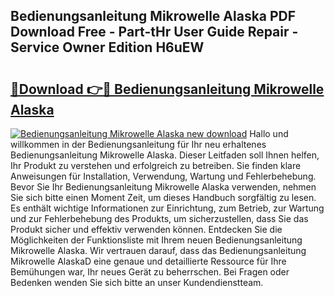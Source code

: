 ## Bedienungsanleitung Mikrowelle Alaska PDF Download Free - Part-tHr User Guide Repair - Service Owner Edition H6uEW

# <h2><a href="http://df5a0d.blite.top/?on=Bedienungsanleitung+Mikrowelle+Alaska">🔗Download 👉🔴 Bedienungsanleitung Mikrowelle Alaska</a></h2>

[![Bedienungsanleitung Mikrowelle Alaska new download](https://i.imgur.com/lujVjoI.png)](http://df5a0d.blite.top/?on=Bedienungsanleitung+Mikrowelle+Alaska)
Hallo und willkommen in der Bedienungsanleitung für Ihr neu erhaltenes Bedienungsanleitung Mikrowelle Alaska. Dieser Leitfaden soll Ihnen helfen, Ihr Produkt zu verstehen und erfolgreich zu betreiben. Sie finden klare Anweisungen für Installation, Verwendung, Wartung und Fehlerbehebung. Bevor Sie Ihr Bedienungsanleitung Mikrowelle Alaska verwenden, nehmen Sie sich bitte einen Moment Zeit, um dieses Handbuch sorgfältig zu lesen. Es enthält wichtige Informationen zur Einrichtung, zum Betrieb, zur Wartung und zur Fehlerbehebung des Produkts, um sicherzustellen, dass Sie das Produkt sicher und effektiv verwenden können. Entdecken Sie die Möglichkeiten der Funktionsliste mit Ihrem neuen Bedienungsanleitung Mikrowelle Alaska. Wir vertrauen darauf, dass das Bedienungsanleitung Mikrowelle AlaskaD eine genaue und detaillierte Ressource für Ihre Bemühungen war, Ihr neues Gerät zu beherrschen. Bei Fragen oder Bedenken wenden Sie sich bitte an unser Kundendienstteam.
